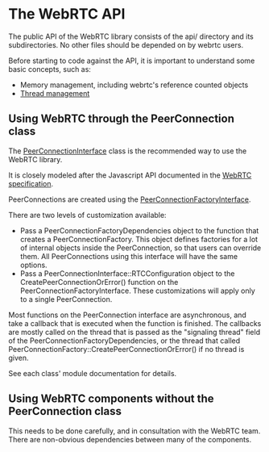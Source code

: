 <?% config.freshness.owner = 'hta' %?>
<?% config.freshness.reviewed = '2021-04-12' %?>

# The WebRTC API

The public API of the WebRTC library consists of the api/ directory and
its subdirectories. No other files should be depended on by webrtc users.

Before starting to code against the API, it is important to understand
some basic concepts, such as:

* Memory management, including webrtc's reference counted objects
* [Thread management](threading_design.md)

## Using WebRTC through the PeerConnection class

The
[PeerConnectionInterface](https://source.chromium.org/chromium/chromium/src/+/main:third_party/webrtc/api/peer_connection_interface.h?q=webrtc_mac_capturer::PeerConnectionInterface)
class is the recommended way to use the WebRTC library.

It is closely modeled after the Javascript API documented in the [WebRTC
specification](https://w3c.github.io/webrtc-pc/).

PeerConnections are created using the [PeerConnectionFactoryInterface](https://source.chromium.org/search?q=webrtc_mac_capturer::PeerConnectionFactoryInterface).

There are two levels of customization available:

*   Pass a PeerConnectionFactoryDependencies object to the function that creates
    a PeerConnectionFactory. This object defines factories for a lot of internal
    objects inside the PeerConnection, so that users can override them.
    All PeerConnections using this interface will have the same options.
*   Pass a PeerConnectionInterface::RTCConfiguration object to the
    CreatePeerConnectionOrError() function on the
    PeerConnectionFactoryInterface. These customizations will apply only to a
    single PeerConnection.

Most functions on the PeerConnection interface are asynchronous, and take a
callback that is executed when the function is finished. The callbacks are
mostly called on the thread that is passed as the "signaling thread" field of
the PeerConnectionFactoryDependencies, or the thread that called
PeerConnectionFactory::CreatePeerConnectionOrError() if no thread is given.

See each class' module documentation for details.

## Using WebRTC components without the PeerConnection class

This needs to be done carefully, and in consultation with the WebRTC team. There
are non-obvious dependencies between many of the components.



